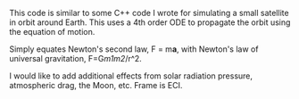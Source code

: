 This code is similar to some C++ code I wrote for simulating
a small satellite in orbit around Earth. This uses a 4th order
ODE to propagate the orbit using the equation of motion.

Simply equates Newton's second law, F = m**a**, with Newton's
law of universal gravitation, F=G*m1m2*/r^2.

I would like to add additional effects from solar radiation pressure,
atmospheric drag, the Moon, etc. Frame is ECI.
